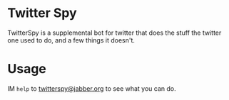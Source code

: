 # Twitter Spy

TwitterSpy is a supplemental bot for twitter that does the stuff the twitter
one used to do, and a few things it doesn't.

# Usage

IM `help` to [twitterspy@jabber.org](xmpp:twitterspy@jabber.org) to see what
you can do.
